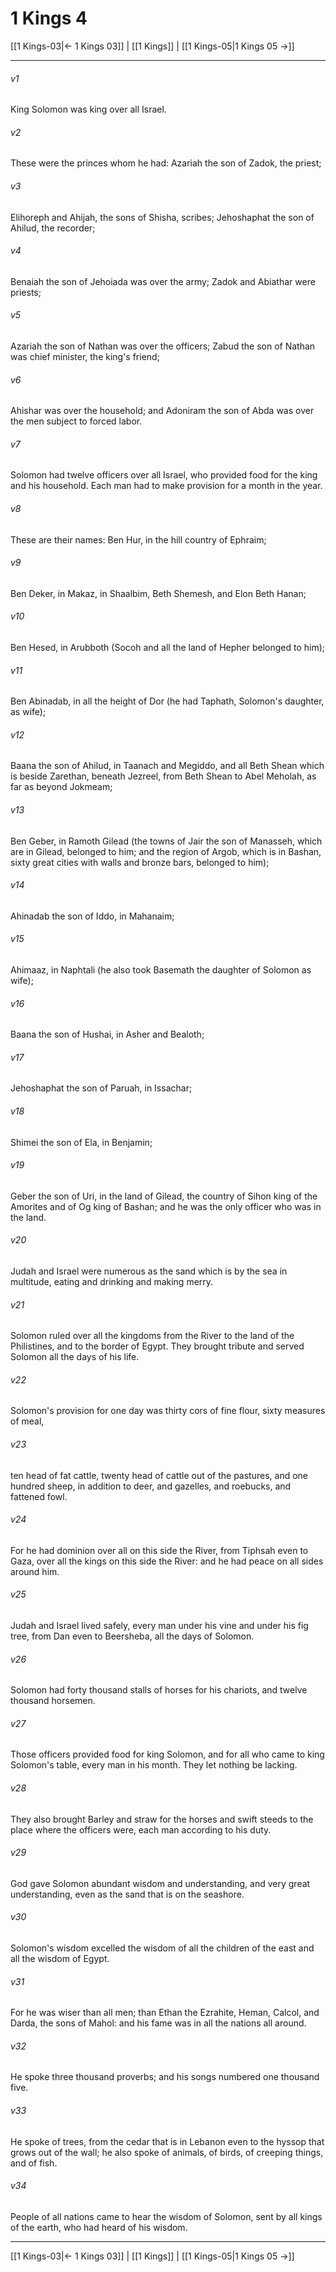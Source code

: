 # 1 Kings 4

[[1 Kings-03|← 1 Kings 03]] | [[1 Kings]] | [[1 Kings-05|1 Kings 05 →]]
***



###### v1 
King Solomon was king over all Israel. 

###### v2 
These were the princes whom he had: Azariah the son of Zadok, the priest; 

###### v3 
Elihoreph and Ahijah, the sons of Shisha, scribes; Jehoshaphat the son of Ahilud, the recorder; 

###### v4 
Benaiah the son of Jehoiada was over the army; Zadok and Abiathar were priests; 

###### v5 
Azariah the son of Nathan was over the officers; Zabud the son of Nathan was chief minister, the king's friend; 

###### v6 
Ahishar was over the household; and Adoniram the son of Abda was over the men subject to forced labor. 

###### v7 
Solomon had twelve officers over all Israel, who provided food for the king and his household. Each man had to make provision for a month in the year. 

###### v8 
These are their names: Ben Hur, in the hill country of Ephraim; 

###### v9 
Ben Deker, in Makaz, in Shaalbim, Beth Shemesh, and Elon Beth Hanan; 

###### v10 
Ben Hesed, in Arubboth (Socoh and all the land of Hepher belonged to him); 

###### v11 
Ben Abinadab, in all the height of Dor (he had Taphath, Solomon's daughter, as wife); 

###### v12 
Baana the son of Ahilud, in Taanach and Megiddo, and all Beth Shean which is beside Zarethan, beneath Jezreel, from Beth Shean to Abel Meholah, as far as beyond Jokmeam; 

###### v13 
Ben Geber, in Ramoth Gilead (the towns of Jair the son of Manasseh, which are in Gilead, belonged to him; and the region of Argob, which is in Bashan, sixty great cities with walls and bronze bars, belonged to him); 

###### v14 
Ahinadab the son of Iddo, in Mahanaim; 

###### v15 
Ahimaaz, in Naphtali (he also took Basemath the daughter of Solomon as wife); 

###### v16 
Baana the son of Hushai, in Asher and Bealoth; 

###### v17 
Jehoshaphat the son of Paruah, in Issachar; 

###### v18 
Shimei the son of Ela, in Benjamin; 

###### v19 
Geber the son of Uri, in the land of Gilead, the country of Sihon king of the Amorites and of Og king of Bashan; and he was the only officer who was in the land. 

###### v20 
Judah and Israel were numerous as the sand which is by the sea in multitude, eating and drinking and making merry. 

###### v21 
Solomon ruled over all the kingdoms from the River to the land of the Philistines, and to the border of Egypt. They brought tribute and served Solomon all the days of his life. 

###### v22 
Solomon's provision for one day was thirty cors of fine flour, sixty measures of meal, 

###### v23 
ten head of fat cattle, twenty head of cattle out of the pastures, and one hundred sheep, in addition to deer, and gazelles, and roebucks, and fattened fowl. 

###### v24 
For he had dominion over all on this side the River, from Tiphsah even to Gaza, over all the kings on this side the River: and he had peace on all sides around him. 

###### v25 
Judah and Israel lived safely, every man under his vine and under his fig tree, from Dan even to Beersheba, all the days of Solomon. 

###### v26 
Solomon had forty thousand stalls of horses for his chariots, and twelve thousand horsemen. 

###### v27 
Those officers provided food for king Solomon, and for all who came to king Solomon's table, every man in his month. They let nothing be lacking. 

###### v28 
They also brought Barley and straw for the horses and swift steeds to the place where the officers were, each man according to his duty. 

###### v29 
God gave Solomon abundant wisdom and understanding, and very great understanding, even as the sand that is on the seashore. 

###### v30 
Solomon's wisdom excelled the wisdom of all the children of the east and all the wisdom of Egypt. 

###### v31 
For he was wiser than all men; than Ethan the Ezrahite, Heman, Calcol, and Darda, the sons of Mahol: and his fame was in all the nations all around. 

###### v32 
He spoke three thousand proverbs; and his songs numbered one thousand five. 

###### v33 
He spoke of trees, from the cedar that is in Lebanon even to the hyssop that grows out of the wall; he also spoke of animals, of birds, of creeping things, and of fish. 

###### v34 
People of all nations came to hear the wisdom of Solomon, sent by all kings of the earth, who had heard of his wisdom.

***
[[1 Kings-03|← 1 Kings 03]] | [[1 Kings]] | [[1 Kings-05|1 Kings 05 →]]
